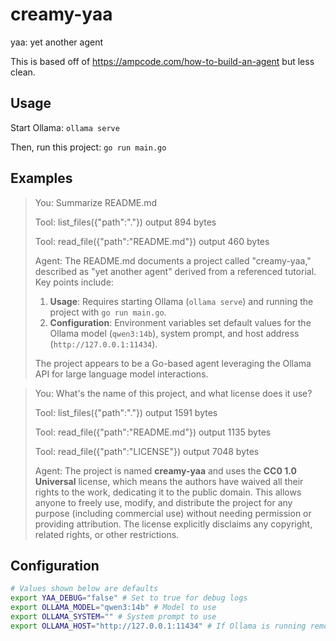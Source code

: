# creamy-yaa

yaa: yet another agent

This is based off of https://ampcode.com/how-to-build-an-agent but less clean.

## Usage

Start Ollama: `ollama serve`

Then, run this project: `go run main.go`

## Examples

> You: Summarize README.md
>
> Tool: list_files({"path":"."}) output 894 bytes
>
> Tool: read_file({"path":"README.md"}) output 460 bytes
>
> Agent: The README.md documents a project called "creamy-yaa," described as "yet another agent" derived from a referenced tutorial. Key points include:
> 
> 1. **Usage**: Requires starting Ollama (`ollama serve`) and running the project with `go run main.go`.
> 2. **Configuration**: Environment variables set default values for the Ollama model (`qwen3:14b`), system prompt, and host address (`http://127.0.0.1:11434`). 
> 
> The project appears to be a Go-based agent leveraging the Ollama API for large language model interactions.

> You: What's the name of this project, and what license does it use?
>
> Tool: list_files({"path":"."}) output 1591 bytes
>
> Tool: read_file({"path":"README.md"}) output 1135 bytes
>
> Tool: read_file({"path":"LICENSE"}) output 7048 bytes
>
> Agent: The project is named **creamy-yaa** and uses the **CC0 1.0 Universal** license, which means the authors have waived all their rights to the work, dedicating it to the public domain. This allows anyone to freely use, modify, and distribute the project for any purpose (including commercial use) without needing permission or providing attribution. The license explicitly disclaims any copyright, related rights, or other restrictions.

## Configuration

```sh
# Values shown below are defaults
export YAA_DEBUG="false" # Set to true for debug logs
export OLLAMA_MODEL="qwen3:14b" # Model to use
export OLLAMA_SYSTEM="" # System prompt to use
export OLLAMA_HOST="http://127.0.0.1:11434" # If Ollama is running remotely, change this
```
